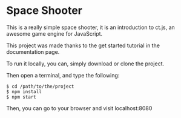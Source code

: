 # Space Shooter

This is a really simple space shooter, it is an introduction to ct.js, an awesome game engine for JavaScript.

This project was made thanks to the get started tutorial in the documentation page.

To run it locally, you can, simply download or clone the project.

Then open a terminal, and type the following:

```
$ cd /path/to/the/project
$ npm install
$ npm start
```

Then, you can go to your browser and visit localhost:8080

